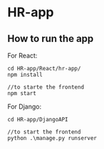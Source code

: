 # HR-app 

## How to run the app

For React:
```
cd HR-app/React/hr-app/
npm install

//to starte the frontend
npm start
```

For Django:
```
cd HR-app/DjangoAPI

//to start the frontend
python .\manage.py runserver
```

